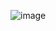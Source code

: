 ![image](https://user-images.githubusercontent.com/32563388/225788391-fa6333ba-d122-49c6-b08f-40e5a797ab3e.png)
